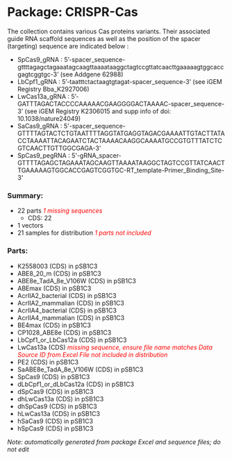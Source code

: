# Package: CRISPR-Cas

The collection contains various Cas proteins variants. 
Their associated guide RNA scaffold sequences as well as the position of the spacer (targeting) sequence are indicated below : 
- SpCas9_gRNA : 5’-spacer_sequence-gttttagagctagaaatagcaagttaaaataaggctagtccgttatcaacttgaaaaagtggcaccgagtcggtgc-3’ (see Addgene 62988) 
- LbCpf1_gRNA : 5’-taatttctactaagtgtagat-spacer_sequence-3’ (see iGEM Registry Bba_K2927006)
- LwCas13a_gRNA : 5’-GATTTAGACTACCCCAAAAACGAAGGGGACTAAAAC-spacer_sequence-3’ (see iGEM Registry K2306015 and supp info of doi: 10.1038/nature24049)
- SaCas9_gRNA : 5'-spacer_sequence-GTTTTAGTACTCTGTAATTTTAGGTATGAGGTAGACGAAAATTGTACTTATACCTAAAATTACAGAATCTACTAAAACAAGGCAAAATGCCGTGTTTATCTCGTCAACTTGTTGGCGAGA-3'
- SpCas9_pegRNA : 5'-gRNA_spacer- GTTTTAGAGCTAGAAATAGCAAGTTAAAATAAGGCTAGTCCGTTATCAACTTGAAAAAGTGGCACCGAGTCGGTGC-RT_template-Primer_Binding_Site-3'

### Summary:

- 22 parts _<span style="color:red">1 missing sequences</span>_
    - CDS: 22
- 1 vectors
- 21 samples for distribution _<span style="color:red">1 parts not included</span>_

### Parts:

- K2558003 (CDS) in pSB1C3
- ABE8_20_m (CDS) in pSB1C3
- ABE8e_TadA_8e_V106W (CDS) in pSB1C3
- ABEmax (CDS) in pSB1C3
- AcrIIA2_bacterial (CDS) in pSB1C3
- AcrIIA2_mammalian (CDS) in pSB1C3
- AcrIIA4_bacterial (CDS) in pSB1C3
- AcrIIA4_mammalian (CDS) in pSB1C3
- BE4max (CDS) in pSB1C3
- CP1028_ABE8e (CDS) in pSB1C3
- LbCpf1_or_LbCas12a (CDS) in pSB1C3
- LwCas13a (CDS) _<span style="color:red">missing sequence, ensure file name matches Data Source ID from Excel File</span>_ _<span style="color:red">not included in distribution</span>_
- PE2 (CDS) in pSB1C3
- SaABE8e_TadA_8e_V106W (CDS) in pSB1C3
- SpCas9 (CDS) in pSB1C3
- dLbCpf1_or_dLbCas12a (CDS) in pSB1C3
- dSpCas9 (CDS) in pSB1C3
- dhLwCas13a (CDS) in pSB1C3
- dhSpCas9 (CDS) in pSB1C3
- hLwCas13a (CDS) in pSB1C3
- hSaCas9 (CDS) in pSB1C3
- hSpCas9 (CDS) in pSB1C3

_Note: automatically generated from package Excel and sequence files; do not edit_
